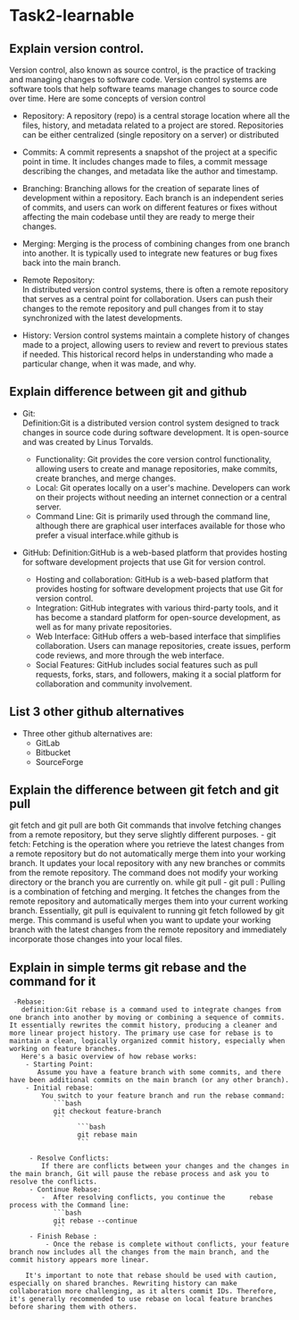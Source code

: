 # Task2-learnable

## Explain version control.

Version control, also known as source control, is the practice of tracking and managing changes to software code. Version control systems are software tools that help software teams manage changes to source code over time.
Here are some concepts of version control

 - Repository:
    A repository (repo) is a central storage location where all the files, history, and metadata related to a project are stored.
    Repositories can be either centralized (single repository on a server) or distributed 

 - Commits:
    A commit represents a snapshot of the project at a specific point in time.
     It includes changes made to files, a commit message describing the changes, and metadata like the author and timestamp. 

 - Branching:
   Branching allows for the creation of separate lines of development within a repository.
   Each branch is an independent series of commits, and users can work on different features or fixes without affecting the main codebase until they are ready to merge their changes.  

 - Merging:
     Merging is the process of combining changes from one branch into another.
     It is typically used to integrate new features or bug fixes back into the main branch.

 - Remote Repository:  
     In distributed version control systems, there is often a remote repository that serves as a central point for collaboration.
      Users can push their changes to the remote repository and pull changes from it to stay synchronized with the latest developments.  

 - History: 
     Version control systems maintain a complete history of changes made to a project, allowing users to review and revert to previous states if needed.
      This historical record helps in understanding who made a particular change, when it was made, and why.

## Explain difference between git and github
     
  - Git:  
     Definition:Git is a distributed version control system designed to track changes in source code during software development. It is open-source and was created by Linus Torvalds.
     - Functionality:
        Git provides the core version control functionality, allowing users to create and manage repositories, make commits, create branches, and merge changes.
     - Local:
         Git operates locally on a user's machine. Developers can work on their projects without needing an internet connection or a central server. 
     - Command Line:
         Git is primarily used through the command line, although there are graphical user interfaces available for those who prefer a visual interface.while github is   
        
   - GitHub:
      Definition:GitHub is a web-based platform that provides hosting for software development projects that use Git for version control.
     - Hosting and collaboration:
        GitHub is a web-based platform that provides hosting for software development projects that use Git for version control.
     - Integration: 
         GitHub integrates with various third-party tools, and it has become a standard platform for open-source development, as well as for many private repositories.
     - Web Interface:
          GitHub offers a web-based interface that simplifies collaboration. Users can manage repositories, create issues, perform code reviews, and more through the web interface.
     - Social Features:
         GitHub includes social features such as pull requests, forks, stars, and followers, making it a social platform for collaboration and community involvement.
         
## List 3 other github alternatives
   
   - Three other github alternatives are:
     - GitLab
     - Bitbucket
     - SourceForge
     
## Explain the difference between git fetch and git pull
   
   git fetch and git pull are both Git commands that involve fetching changes from a remote repository, but they serve slightly different purposes.
    - git fetch:
        Fetching is the operation where you retrieve the latest changes from a remote repository but do not automatically merge them into your working branch.
        It updates your local repository with any new branches or commits from the remote repository.
        The command does not modify your working directory or the branch you are currently on. while git pull
    - git pull :
         Pulling is a combination of fetching and merging. It fetches the changes from the remote repository and automatically merges them into your current working branch.
         Essentially, git pull is equivalent to running git fetch followed by git merge.
         This command is useful when you want to update your working branch with the latest changes from the remote repository and immediately incorporate those changes into your local files. 

   ## Explain in simple terms git rebase and the command for it

     -Rebase:
       definition:Git rebase is a command used to integrate changes from one branch into another by moving or combining a sequence of commits. It essentially rewrites the commit history, producing a cleaner and more linear project history. The primary use case for rebase is to maintain a clean, logically organized commit history, especially when working on feature branches.
       Here's a basic overview of how rebase works:
        - Starting Point:
           Assume you have a feature branch with some commits, and there have been additional commits on the main branch (or any other branch).
        - Initial rebase:
            You switch to your feature branch and run the rebase command:
               ```bash
               git checkout feature-branch
               ```
                     ```bash
                     git rebase main
                     ``` 

         - Resolve Conflicts:
            If there are conflicts between your changes and the changes in the main branch, Git will pause the rebase process and ask you to resolve the conflicts.
         - Continue Rebase:
            -  After resolving conflicts, you continue the      rebase process with the Command line:
               ```bash
               git rebase --continue
               ```
         - Finish Rebase :
             - Once the rebase is complete without conflicts, your feature branch now includes all the changes from the main branch, and the commit history appears more linear.
             
        It's important to note that rebase should be used with caution, especially on shared branches. Rewriting history can make collaboration more challenging, as it alters commit IDs. Therefore, it's generally recommended to use rebase on local feature branches before sharing them with others.